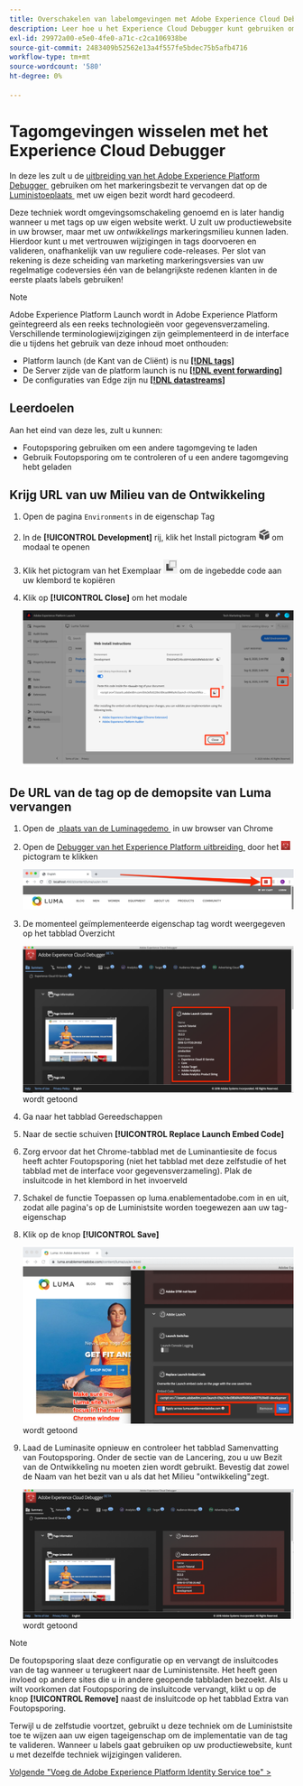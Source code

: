 ```yaml
---
title: Overschakelen van labelomgevingen met Adobe Experience Cloud Debugger
description: Leer hoe u het Experience Cloud Debugger kunt gebruiken om verschillende tags in te sluiten. Deze les maakt deel uit van de zelfstudie Experience Cloud implementeren in websites.
exl-id: 29972a00-e5e0-4fe0-a71c-c2ca106938be
source-git-commit: 2483409b52562e13a4f557fe5bdec75b5afb4716
workflow-type: tm+mt
source-wordcount: '580'
ht-degree: 0%

---
```


# Tagomgevingen wisselen met het Experience Cloud Debugger

In deze les zult u de [&#x200B; uitbreiding van het Adobe Experience Platform Debugger &#x200B;](https://chromewebstore.google.com/detail/adobe-experience-platform/bfnnokhpnncpkdmbokanobigaccjkpob) gebruiken om het markeringsbezit te vervangen dat op de [&#x200B; Luministoeplaats &#x200B;](https://luma.enablementadobe.com/content/luma/us/en.html) met uw eigen bezit wordt hard gecodeerd.

Deze techniek wordt omgevingsomschakeling genoemd en is later handig wanneer u met tags op uw eigen website werkt. U zult uw productiewebsite in uw browser, maar met uw *ontwikkelings* markeringsmilieu kunnen laden. Hierdoor kunt u met vertrouwen wijzigingen in tags doorvoeren en valideren, onafhankelijk van uw reguliere code-releases.  Per slot van rekening is deze scheiding van marketing markeringsversies van uw regelmatige codeversies één van de belangrijkste redenen klanten in de eerste plaats labels gebruiken!

>[!NOTE]
>
>Adobe Experience Platform Launch wordt in Adobe Experience Platform geïntegreerd als een reeks technologieën voor gegevensverzameling. Verschillende terminologiewijzigingen zijn geïmplementeerd in de interface die u tijdens het gebruik van deze inhoud moet onthouden:
>
> * Platform launch (de Kant van de Cliënt) is nu **[[!DNL tags]](https://experienceleague.adobe.com/docs/experience-platform/tags/home.html?lang=nl)**
> * De Server zijde van de platform launch is nu **[[!DNL event forwarding]](https://experienceleague.adobe.com/docs/experience-platform/tags/event-forwarding/overview.html?lang=nl-NL)**
> * De configuraties van Edge zijn nu **[[!DNL datastreams]](https://experienceleague.adobe.com/docs/experience-platform/edge/fundamentals/datastreams.html?lang=nl-NL)**

## Leerdoelen

Aan het eind van deze les, zult u kunnen:

* Foutopsporing gebruiken om een andere tagomgeving te laden
* Gebruik Foutopsporing om te controleren of u een andere tagomgeving hebt geladen

## Krijg URL van uw Milieu van de Ontwikkeling

1. Open de pagina `Environments` in de eigenschap Tag

1. In de **[!UICONTROL Development]** rij, klik het Install pictogram ![&#x200B; installeren pictogram &#x200B;](images/launch-installIcon.png) om modaal te openen

1. Klik het pictogram van het Exemplaar ![&#x200B; pictogram van het Exemplaar &#x200B;](images/launch-copyIcon.png) om de ingebedde code aan uw klembord te kopiëren

1. Klik op **[!UICONTROL Close]** om het modale

   ![&#x200B; installeer pictogram &#x200B;](images/launch-copyInstallCode.png)

## De URL van de tag op de demopsite van Luma vervangen

1. Open de [&#x200B; plaats van de Luminagedemo &#x200B;](https://luma.enablementadobe.com/content/luma/us/en.html) in uw browser van Chrome

1. Open de [&#x200B; Debugger van het Experience Platform uitbreiding &#x200B;](https://chromewebstore.google.com/detail/adobe-experience-platform/bfnnokhpnncpkdmbokanobigaccjkpob) door het ![&#x200B; Debugger pictogram &#x200B;](images/icon-debugger.png) pictogram te klikken

   ![&#x200B; klik het Debugger pictogram &#x200B;](images/switchEnvironments-openDebugger.png)

1. De momenteel geïmplementeerde eigenschap tag wordt weergegeven op het tabblad Overzicht

   ![&#x200B; markeringsmilieu dat in Debugger &#x200B;](images/switchEnvironments-debuggerOnWeRetail-prod.png) wordt getoond

1. Ga naar het tabblad Gereedschappen
1. Naar de sectie schuiven **[!UICONTROL Replace Launch Embed Code]**
1. Zorg ervoor dat het Chrome-tabblad met de Luminantiesite de focus heeft achter Foutopsporing (niet het tabblad met deze zelfstudie of het tabblad met de interface voor gegevensverzameling).  Plak de insluitcode in het klembord in het invoerveld
1. Schakel de functie Toepassen op luma.enablementadobe.com in en uit, zodat alle pagina&#39;s op de Luministsite worden toegewezen aan uw tag-eigenschap
1. Klik op de knop **[!UICONTROL Save]**

   ![&#x200B; markeringsmilieu dat in Debugger &#x200B;](images/switchEnvironments-debugger-save.png) wordt getoond

1. Laad de Luminasite opnieuw en controleer het tabblad Samenvatting van Foutopsporing. Onder de sectie van de Lancering, zou u uw Bezit van de Ontwikkeling nu moeten zien wordt gebruikt. Bevestig dat zowel de Naam van het bezit van u als dat het Milieu &quot;ontwikkeling&quot;zegt.

   ![&#x200B; markeringsmilieu dat in Debugger &#x200B;](images/switchEnvironments-debuggerOnWeRetail.png) wordt getoond

>[!NOTE]
>
>De foutopsporing slaat deze configuratie op en vervangt de insluitcodes van de tag wanneer u terugkeert naar de Luministensite. Het heeft geen invloed op andere sites die u in andere geopende tabbladen bezoekt. Als u wilt voorkomen dat Foutopsporing de insluitcode vervangt, klikt u op de knop **[!UICONTROL Remove]** naast de insluitcode op het tabblad Extra van Foutopsporing.

Terwijl u de zelfstudie voortzet, gebruikt u deze techniek om de Luministsite toe te wijzen aan uw eigen tageigenschap om de implementatie van de tag te valideren. Wanneer u labels gaat gebruiken op uw productiewebsite, kunt u met dezelfde techniek wijzigingen valideren.

[Volgende &quot;Voeg de Adobe Experience Platform Identity Service toe&quot; >](id-service.md)
